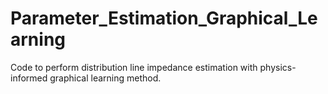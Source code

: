 # Parameter_Estimation_Graphical_Learning
Code to perform distribution line impedance estimation with physics-informed graphical learning method.
